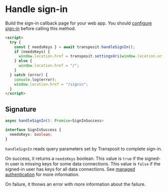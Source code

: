 # Handle sign-in

Build the sign-in callback page for your web app. You should [configure sign-in](https://www.transposit.com/docs/building/js-sdk/) before calling this method.

```html
<script>
  try {
    const { needsKeys } = await transposit.handleSignIn();
    if (needsKeys) {
      window.location.href = transposit.settingsUri(window.location.origin);
    } else {
      window.location.href = "/";
    }
  } catch (error) {
    console.log(error);
    window.location.href = "/signin";
  }
</script>
```

## Signature

```typescript
async handleSignIn(): Promise<SignInSuccess>

interface SignInSuccess {
  needsKeys: boolean;
}
```

`handleSignIn` reads query parameters set by Transposit to complete sign-in.

On success, it returns a `needsKeys` boolean. This value is `true` if the signed-in user is missing keys for some data connections. This value is `false` if the signed-in user has keys for all data connections. See [managed authentication](https://www.transposit.com/docs/building/managed-authentication/) for more information.

On failure, it throws an error with more information about the failure.